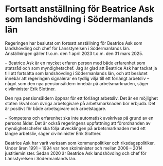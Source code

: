 # Fortsatt anställning för Beatrice Ask som landshövding i Södermanlands län

Regeringen har beslutat om fortsatt anställning för Beatrice Ask som landshövding och chef för Länsstyrelsen i Södermanlands län. Anställningen gäller fr.o.m. den 1 april 2023 t.o.m. den 31 mars 2025.

– Beatrice Ask är en mycket erfaren person med både erfarenhet som statsråd och som myndighetschef. Jag är glad att Beatrice Ask har tackat ja till att fortsätta som landshövding i Södermanlands län, och att beslutet innebär att regeringen signalerar en tydlig vilja till ett förlängt arbetsliv – något som den nya pensionsåldern innebär på arbetsmarknaden, säger civilminister Erik Slottner.

Den nya pensionsåldern öppnar för ett förlängt arbetsliv. Det är en möjlighet staten likväl som övriga arbetsgivare på arbetsmarknaden bör erbjuda. Det är positivt för både arbetsgivare och arbetstagare.

– Kompetens och erfarenhet ska inte automatisk avskrivas på grund av en persons ålder. Det är också regeringens uppfattning att förordnanden av myndighetschefer ska följa utvecklingen på arbetsmarknaden med ett längre arbetsliv, säger civilminister Erik Slottner.

Beatrice Ask har varit verksam som kommunpolitiker och riksdagspolitiker. Under åren 1991 – 1994 var hon skolminister och mellan 2006 – 2014 justitieminister. Sedan 2020 är Beatrice Ask landshövding och chef för Länsstyrelsen i Södermanlands län.
